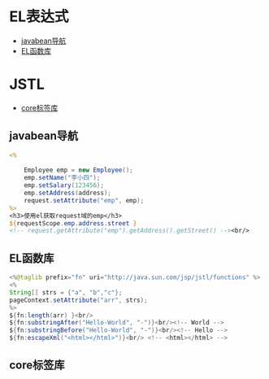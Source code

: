 # EL表达式
  - [javabean导航](#javabean导航)
  - [EL函数库](#EL函数库)
# JSTL
  - [core标签库](#core标签库)


## javabean导航
```jsp
<%
	
	Employee emp = new Employee();
	emp.setName("李小四");
	emp.setSalary(123456);
	emp.setAddress(address);	
	request.setAttribute("emp", emp);
%>
<h3>使用el获取request域的emp</h3>
${requestScope.emp.address.street }
<!-- request.getAttribute("emp").getAddress().getStreet() --><br/>
```

## EL函数库
```java
<%@taglib prefix="fn" uri="http://java.sun.com/jsp/jstl/functions" %>
<%
String[] strs = {"a", "b","c"};
pageContext.setAttribute("arr", strs);
%>
${fn:length(arr) }<br/>
${fn:substringAfter("Hello-World", "-")}<br/><!-- World -->
${fn:substringBefore("Hello-World", "-")}<br/><!-- Hello -->
${fn:escapeXml("<html></html>")}<br/> <!-- <html></html> -->

```

## core标签库
```jsp

```
